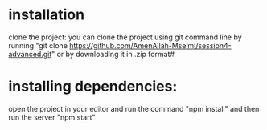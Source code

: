 # installation
clone the project:
you can clone the project using git command line by running "git clone https://github.com/AmenAllah-Mselmi/session4-advanced.git" or by downloading it in .zip format#
# installing dependencies:
open the project in your editor and run the command "npm install" and then run the server "npm start"
